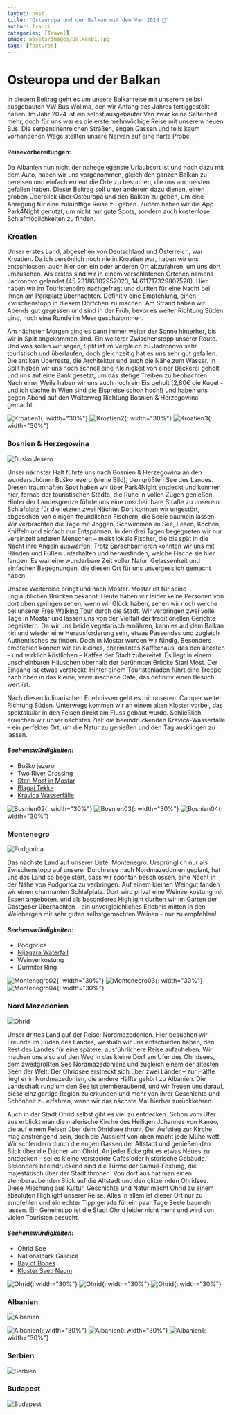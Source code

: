 ```yaml
---
layout: post
title: "Osteuropa und der Balkan mit den Van 2024 🚌"
author: franzi
categories: [Travel]
image: assets/images/Balkan01.jpg
tags: [featured]
---
```


# Osteuropa und der Balkan
In diesem Beitrag geht es um unsere Balkanreise mit unserem selbst ausgebauten VW Bus Wollma, den wir Anfang des Jahres fertiggestellt haben. Im Jahr 2024 ist ein selbst ausgebauter Van zwar keine Seltenheit mehr, doch für uns war es die erste mehrwöchige Reise mit unserem neuen Bus. Die serpentinenreichen Straßen, engen Gassen und teils kaum vorhandenen Wege stellten unsere Nerven auf eine harte Probe.

#### Reisevorbereitungen:  
Da Albanien nun nicht der nahegelegenste Urlaubsort ist und noch dazu mit dem Auto, haben wir uns vorgenommen, gleich den ganzen Balkan zu bereisen und einfach erneut die Orte zu besuchen, die uns am meisten gefallen haben. Dieser Beitrag soll unter anderem dazu dienen, einen groben Überblick über Osteuropa und den Balkan zu geben, um eine Anregung für eine zukünftige Reise zu geben. Zudem haben wir die App Park4Night genutzt, um nicht nur gute Spots, sondern auch kostenlose Schlafmöglichkeiten zu finden.


### Kroatien 
Unser erstes Land, abgesehen von Deutschland und Österreich, war Kroatien. Da ich persönlich noch nie in Kroatien war, haben wir uns entschlossen, auch hier den ein oder anderen Ort abzufahren, um uns dort umzusehen. Als erstes sind wir in einem verschlafenen Örtchen namens Jadronovo gelandet (45.23186302952023, 14.611717329807528). Hier haben wir im Touristenbüro nachgefragt und durften für eine Nacht bei Ihnen am Parkplatz übernachten. Definitiv eine Empfehlung, einen Zwischenstopp in diesem Dörfchen zu machen. Am Strand haben wir Abends gut gegessen und sind in der Früh, bevor es weiter Richtung Süden ging, noch eine Runde im Meer geschwommen. 


Am nächsten Morgen ging es dann immer weiter der Sonne hinterher, bis wir in Split angekommen sind. Ein weiterer Zwischenstopp unserer Route. Und was sollen wir sagen, Split ist im Vergleich zu Jadronovo sehr touristisch und überlaufen, doch gleichzeitig hat es uns sehr gut gefallen. Die antiken Überreste, die Architektur und auch die Nähe zum Wasser. In Split haben wir uns noch schnell eine Kleinigkeit von einer Bäckerei geholt und uns auf eine Bank gesetzt, um das stetige Treiben zu beobachten. Nach einer Weile haben wir uns auch noch ein Eis geholt (2,80€ die Kugel - und ich dachte in Wien sind die Eispreise schon hoch!) und haben uns gegen Abend auf den Weiterweg Richtung Bosnien & Herzegowina gemacht. 

![Kroatien1](/assets/images/Kroatien1.jpg){: width="30%"}
![Kroatien2](/assets/images/Kroatien2.jpg){: width="30%"}
![Kroatien3](/assets/images/Kroatien3.jpg){: width="30%"}


### Bosnien & Herzegowina 

![Busko Jesero](/assets/images/Bosnien01.jpg)


Unser nächster Halt führte uns nach Bosnien & Herzegowina an den wunderschönen Buško jezero (siehe Bild), den größten See des Landes. Diesen traumhaften Spot haben wir über Park4Night entdeckt und konnten hier, fernab der touristischen Städte, die Ruhe in vollen Zügen genießen. Hinter der Landesgrenze führte uns eine unscheinbare Straße zu unserem Schlafplatz für die letzten zwei Nächte. Dort konnten wir ungestört, abgesehen von einigen freundlichen Fischern, die Seele baumeln lassen. Wir verbrachten die Tage mit Joggen, Schwimmen im See, Lesen, Kochen, Kniffeln und einfach nur Entspannen. In den drei Tagen begegneten wir nur vereinzelt anderen Menschen – meist lokale Fischer, die bis spät in die Nacht ihre Angeln auswarfen. Trotz Sprachbarrieren konnten wir uns mit Händen und Füßen unterhalten und herausfinden, welche Fische sie hier fangen. Es war eine wunderbare Zeit voller Natur, Gelassenheit und einfachen Begegnungen, die diesen Ort für uns unvergesslich gemacht haben.


Unsere Weitereise bringt und nach Mostar. Mostar ist für seine unglaublichen Brücken bekannt. Heute haben wir leider keine Personen von dort oben springen sehen, wenn wir Glück haben, sehen wir noch welche bei unserer <a href="https://www.guruwalk.com/de/walks/34705-shevas-free-walking-tour-durch-mostar-entdecken-sie-die-vergangenheit-verstehen-sie-unsere-gegenwart">Free Walking Tour</a> durch die Stadt. Wir verbringen zwei volle Tage in Mostar und lassen uns von der Vielfalt der traditionellen Gerichte begeistern. Da wir uns beide vegetarisch ernähren, kann es auf dem Balkan hin und wieder eine Herausforderung sein, etwas Passendes und zugleich Authentisches zu finden. Doch in Mostar wurden wir fündig. Besonders empfehlen können wir ein kleines, charmantes Kaffeehaus, das den ältesten – und wirklich köstlichen – Kaffee der Stadt zubereitet. Es liegt in einem unscheinbaren Häuschen oberhalb der berühmten Brücke Stari Most. Der Eingang ist etwas versteckt: Hinter einem Touristenladen führt eine Treppe nach oben in das kleine, verwunschene Café, das definitiv einen Besuch wert ist.


Nach diesen kulinarischen Erlebnissen geht es mit unserem Camper weiter Richtung Süden. Unterwegs kommen wir an einem alten Kloster vorbei, das spektakulär in den Felsen direkt am Fluss gebaut wurde. Schließlich erreichen wir unser nächstes Ziel: die beeindruckenden Kravica-Wasserfälle – ein perfekter Ort, um die Natur zu genießen und den Tag ausklingen zu lassen.


#### *Seehenswürdigkeiten:*
* Buško jezero
* Two River Crossing
* <a href="https://franks-travelbox.com/europa/bosnien-herzegowina/alte-bruecke-stari-most-in-mostar-bosnien-herzegowina/">Stari Most in Mostar</a>
* <a href="https://tekijablagaj.ba/en/">Blagaj Tekke</a>
* <a href="https://kravica.ba/de/kravica-wasserfall/">Kravica Wasserfälle</a>


![Bosnien02](/assets/images/Bosnien02.jpg){: width="30%"}
![Bosnien03](/assets/images/Bosnien03.jpg){: width="30%"}
![Bosnien04](/assets/images/Bosnien04.jpg){: width="30%"}

### Montenegro 
![Podgorica](/assets/images/Montenegro01.jpg)

Das nächste Land auf unserer Liste: Montenegro. Ursprünglich nur als Zwischenstopp auf unserer Durchreise nach Nordmazedonien geplant, hat uns das Land so begeistert, dass wir spontan beschlossen, eine Nacht in der Nähe von Podgorica zu verbringen. Auf einem kleinen Weingut fanden wir einen charmanten Schlafplatz. Dort wird privat eine Weinverkostung mit Essen angeboten, und als besonderes Highlight durften wir im Garten der Gastgeber übernachten – ein unvergleichliches Erlebnis mitten in den Weinbergen mit sehr guten selbstgemachten Weinen - nur zu empfehlen! 

#### *Seehenswürdigkeiten:*
* Podgorica
* <a href="https://www.lonelyplanet.com/montenegro/podgorica/attractions/niagara-falls/a/poi-sig/1543410/360160">Nijagara Waterfall </a>
* Weinverkostung
* Durmitor Ring


![Montenegro02](/assets/images/Montenegro02.jpg){: width="30%"}
![Montenegro03](/assets/images/Montenegro03.jpg){: width="30%"}
![Montenegro04](/assets/images/Montenegro04.jpg){: width="30%"}


### Nord Mazedonien 
![Ohrid](/assets/images/Ohrid01.jpg)


Unser drittes Land auf der Reise: Nordmazedonien. Hier besuchen wir Freunde im Süden des Landes, weshalb wir uns entschieden haben, den Rest des Landes für eine spätere, ausführlichere Reise aufzuheben. Wir machen uns also auf den Weg in das kleine Dorf am Ufer des Ohridsees, dem zweitgrößten See Nordmazedoniens und zugleich einem der ältesten Seen der Welt. Der Ohridsee erstreckt sich über zwei Länder – zur Hälfte liegt er in Nordmazedonien, die andere Hälfte gehört zu Albanien. Die Landschaft rund um den See ist atemberaubend, und wir freuen uns darauf, diese einzigartige Region zu erkunden und mehr von ihrer Geschichte und Schönheit zu erfahren, wenn wir das nächste Mal hierher zurückkehren.


Auch in der Stadt Ohrid selbst gibt es viel zu entdecken. Schon vom Ufer aus erblickt man die malerische Kirche des Heiligen Johannes von Kaneo, die auf einem Felsen über dem Ohridsee thront. Der Aufstieg zur Kirche mag anstrengend sein, doch die Aussicht von oben macht jede Mühe wett.
Wir schlendern durch die engen Gassen der Altstadt und genießen den Blick über die Dächer von Ohrid. An jeder Ecke gibt es etwas Neues zu entdecken – sei es kleine versteckte Cafés oder historische Gebäude. Besonders beeindruckend sind die Türme der Samuil-Festung, die majestätisch über der Stadt thronen. Von dort aus hat man einen atemberaubenden Blick auf die Altstadt und den glitzernden Ohridsee. Diese Mischung aus Kultur, Geschichte und Natur macht Ohrid zu einem absoluten Highlight unserer Reise. Alles in allem ist dieser Ort nur zu empfehlen und ein echter Tipp gerade für ein paar Tage Seele baumeln lassen. Ein Geheimtipp ist die Stadt Ohrid leider nicht mehr und wird von vielen Touristen besucht. 


#### *Seehenswürdigkeiten:*
* Ohrid See
* Nationalpark Galičica
* <a href="https://mazedonien.de/kulturstaette/bay-of-bones-museum-auf-dem-wasser-2/">Bay of Bones </a>
* <a href="https://perviam.de/nordmazedonien-kloster-sveti-naum/">Kloster Sveti Naum </a>


![Ohrid](/assets/images/Ohrid02.jpg){: width="30%"}
![Ohrid](/assets/images/Ohrid03.jpg){: width="30%"}
![Ohrid](/assets/images/Ohrid04.jpg){: width="30%"}

### Albanien 
![Albanien](/assets/images/Albanien01.jpg)

![Albanien](/assets/images/Albanien02.jpg){: width="30%"}
![Albanien](/assets/images/Albanien03.jpg){: width="30%"}
![Albanien](/assets/images/Albanien04.jpg){: width="30%"}



### Serbien 
![Serbien](/assets/images/Serbien01.jpg)


### Budapest 
![Budapest](/assets/images/Budapest01.jpg)